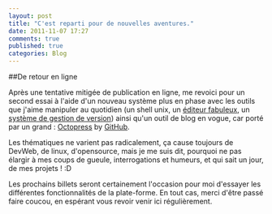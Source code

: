 ```yaml
---
layout: post
title: "C'est reparti pour de nouvelles aventures."
date: 2011-11-07 17:27
comments: true
published: true
categories: Blog
---
```

##De retour en ligne

Après une tentative mitigée de publication en ligne, me revoici pour un second essai à l'aide d'un nouveau système plus en phase avec les outils que j'aime manipuler au quotidien (un shell unix, un [éditeur fabuleux](http://www.vim.org), un [système de gestion de version](http://git-scm.org)) ainsi qu'un outil de blog en vogue, car porté par un grand : [Octopress](http://octopress.org) by [GitHub](https://github.com).

Les thématiques ne varient pas radicalement, ça cause toujours de DevWeb, de linux, d'opensource, mais je me suis dit, pourquoi ne pas élargir à mes coups de gueule, interrogations et humeurs, et qui sait un jour, de mes projets ! :D

Les prochains billets seront certainement l'occasion pour moi d'essayer les différentes fonctionnalités de la plate-forme. En tout cas, merci d'être passé faire coucou, en espérant vous revoir venir ici régulièrement.
